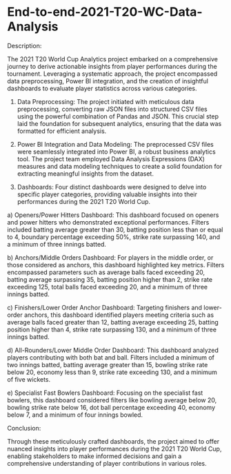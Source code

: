 # End-to-end-2021-T20-WC-Data-Analysis

Description:

The 2021 T20 World Cup Analytics project embarked on a comprehensive journey to derive actionable insights from player performances during the tournament. Leveraging a systematic approach, the project encompassed data preprocessing, Power BI integration, and the creation of insightful dashboards to evaluate player statistics across various categories.

1. Data Preprocessing:
The project initiated with meticulous data preprocessing, converting raw JSON files into structured CSV files using the powerful combination of Pandas and JSON. This crucial step laid the foundation for subsequent analytics, ensuring that the data was formatted for efficient analysis.

2. Power BI Integration and Data Modeling:
The preprocessed CSV files were seamlessly integrated into Power BI, a robust business analytics tool. The project team employed Data Analysis Expressions (DAX) measures and data modeling techniques to create a solid foundation for extracting meaningful insights from the dataset.

3. Dashboards:
Four distinct dashboards were designed to delve into specific player categories, providing valuable insights into their performances during the 2021 T20 World Cup.

a) Openers/Power Hitters Dashboard:
This dashboard focused on openers and power hitters who demonstrated exceptional performances. Filters included batting average greater than 30, batting position less than or equal to 4, boundary percentage exceeding 50%, strike rate surpassing 140, and a minimum of three innings batted.

b) Anchors/Middle Orders Dashboard:
For players in the middle order, or those considered as anchors, this dashboard highlighted key metrics. Filters encompassed parameters such as average balls faced exceeding 20, batting average surpassing 35, batting position higher than 2, strike rate exceeding 125, total balls faced exceeding 20, and a minimum of three innings batted.

c) Finishers/Lower Order Anchor Dashboard:
Targeting finishers and lower-order anchors, this dashboard identified players meeting criteria such as average balls faced greater than 12, batting average exceeding 25, batting position higher than 4, strike rate surpassing 130, and a minimum of three innings batted.

d) All-Rounders/Lower Middle Order Dashboard:
This dashboard analyzed players contributing with both bat and ball. Filters included a minimum of two innings batted, batting average greater than 15, bowling strike rate below 20, economy less than 9, strike rate exceeding 130, and a minimum of five wickets.

e) Specialist Fast Bowlers Dashboard:
Focusing on the specialist fast bowlers, this dashboard considered filters like bowling average below 20, bowling strike rate below 16, dot ball percentage exceeding 40, economy below 7, and a minimum of four innings bowled.

Conclusion:

Through these meticulously crafted dashboards, the project aimed to offer nuanced insights into player performances during the 2021 T20 World Cup, enabling stakeholders to make informed decisions and gain a comprehensive understanding of player contributions in various roles.
